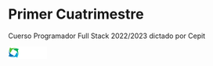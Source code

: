 # Primer Cuatrimestre
Cuerso Programador Full Stack 2022/2023 dictado por Cepit

<img src="https://github.com/Braian-MancioniBoggon/PrimerRepo/blob/7458f21d9596c453bd93fe9dcc4ced906ed16c46/src/logo.png" alt="Cepit" style="max-width: 100%;height: 25px;"/>

